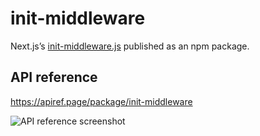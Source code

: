 # init-middleware

Next.js’s [init-middleware.js](https://github.com/vercel/next.js/blob/canary/examples/api-routes-cors/lib/init-middleware.js) published as an npm package.

## API reference

<https://apiref.page/package/init-middleware>

![API reference screenshot](https://ss.dt.in.th/api/screenshots/apiref-init-middleware.png)
